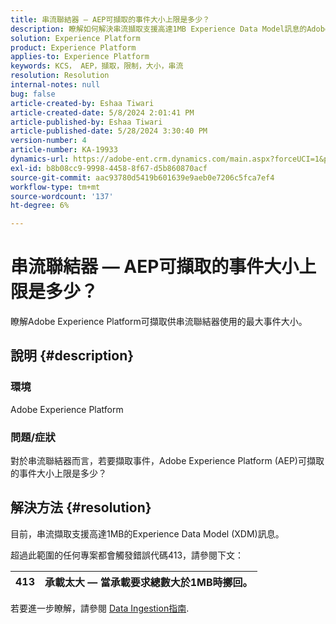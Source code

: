 ```yaml
---
title: 串流聯結器 — AEP可擷取的事件大小上限是多少？
description: 瞭解如何解決串流擷取支援高達1MB Experience Data Model訊息的Adobe Experience Platform問題。
solution: Experience Platform
product: Experience Platform
applies-to: Experience Platform
keywords: KCS， AEP，擷取，限制，大小，串流
resolution: Resolution
internal-notes: null
bug: false
article-created-by: Eshaa Tiwari
article-created-date: 5/8/2024 2:01:41 PM
article-published-by: Eshaa Tiwari
article-published-date: 5/28/2024 3:30:40 PM
version-number: 4
article-number: KA-19933
dynamics-url: https://adobe-ent.crm.dynamics.com/main.aspx?forceUCI=1&pagetype=entityrecord&etn=knowledgearticle&id=0775917c-430d-ef11-9f8a-6045bd006793
exl-id: b8b08cc9-9998-4458-8f67-d5b860870acf
source-git-commit: aac93780d5419b601639e9aeb0e7206c5fca7ef4
workflow-type: tm+mt
source-wordcount: '137'
ht-degree: 6%

---
```


# 串流聯結器 — AEP可擷取的事件大小上限是多少？


瞭解Adobe Experience Platform可擷取供串流聯結器使用的最大事件大小。

## 說明 {#description}


### <b>環境</b>

Adobe Experience Platform

### <b>問題/症狀</b>

對於串流聯結器而言，若要擷取事件，Adobe Experience Platform (AEP)可擷取的事件大小上限是多少？


## 解決方法 {#resolution}


目前，串流擷取支援高達1MB的Experience Data Model (XDM)訊息。

超過此範圍的任何專案都會觸發錯誤代碼413，請參閱下文：




| 413 | 承載太大 — 當承載要求總數大於1MB時擲回。 |
| --- | --- |




若要進一步瞭解，請參閱 [Data Ingestion指南](https://experienceleague.adobe.com/en/docs/experience-platform/ingestion/tutorials/streaming-multiple-messages).
